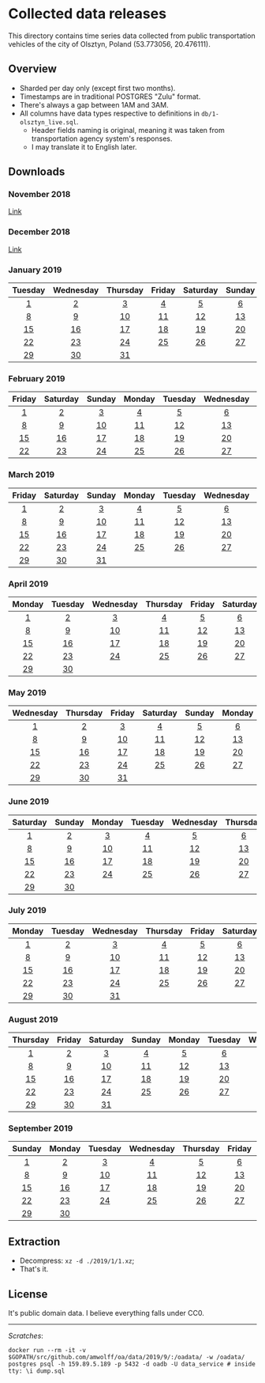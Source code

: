 # Collected data releases

This directory contains time series data collected from public transportation vehicles of the city of Olsztyn, Poland (53.773056, 20.476111).

## Overview

- Sharded per day only (except first two months).
- Timestamps are in traditional POSTGRES "Zulu" format.
- There's always a gap between 1AM and 3AM.
- All columns have data types respective to definitions in `db/1-olsztyn_live.sql`.
    - Header fields naming is original, meaning it was taken from transportation agency system's responses.
    - I may translate it to English later.

## Downloads

### November 2018

[Link](https://s3.eu-central-1.amazonaws.com/olsztynskie-autobusy-data/2018/11.csv.xz)

### December 2018

[Link](https://s3.eu-central-1.amazonaws.com/olsztynskie-autobusy-data/2018/12.csv.xz)

### January 2019

|                                         Tuesday                                        |                                        Wednesday                                       |                                        Thursday                                        |                                         Friday                                         |                                        Saturday                                        |                                         Sunday                                         |                                         Monday                                         |
|:--------------------------------------------------------------------------------------:|:--------------------------------------------------------------------------------------:|:--------------------------------------------------------------------------------------:|:--------------------------------------------------------------------------------------:|:--------------------------------------------------------------------------------------:|:--------------------------------------------------------------------------------------:|:--------------------------------------------------------------------------------------:|
|  [1](https://s3.eu-central-1.amazonaws.com/olsztynskie-autobusy-data/2019/1/1.csv.xz)  |  [2](https://s3.eu-central-1.amazonaws.com/olsztynskie-autobusy-data/2019/1/2.csv.xz)  |  [3](https://s3.eu-central-1.amazonaws.com/olsztynskie-autobusy-data/2019/1/3.csv.xz)  |  [4](https://s3.eu-central-1.amazonaws.com/olsztynskie-autobusy-data/2019/1/4.csv.xz)  |  [5](https://s3.eu-central-1.amazonaws.com/olsztynskie-autobusy-data/2019/1/5.csv.xz)  |  [6](https://s3.eu-central-1.amazonaws.com/olsztynskie-autobusy-data/2019/1/6.csv.xz)  |  [7](https://s3.eu-central-1.amazonaws.com/olsztynskie-autobusy-data/2019/1/7.csv.xz)  |
|  [8](https://s3.eu-central-1.amazonaws.com/olsztynskie-autobusy-data/2019/1/8.csv.xz)  |  [9](https://s3.eu-central-1.amazonaws.com/olsztynskie-autobusy-data/2019/1/9.csv.xz)  | [10](https://s3.eu-central-1.amazonaws.com/olsztynskie-autobusy-data/2019/1/10.csv.xz) | [11](https://s3.eu-central-1.amazonaws.com/olsztynskie-autobusy-data/2019/1/11.csv.xz) | [12](https://s3.eu-central-1.amazonaws.com/olsztynskie-autobusy-data/2019/1/12.csv.xz) | [13](https://s3.eu-central-1.amazonaws.com/olsztynskie-autobusy-data/2019/1/13.csv.xz) | [14](https://s3.eu-central-1.amazonaws.com/olsztynskie-autobusy-data/2019/1/14.csv.xz) |
| [15](https://s3.eu-central-1.amazonaws.com/olsztynskie-autobusy-data/2019/1/15.csv.xz) | [16](https://s3.eu-central-1.amazonaws.com/olsztynskie-autobusy-data/2019/1/16.csv.xz) | [17](https://s3.eu-central-1.amazonaws.com/olsztynskie-autobusy-data/2019/1/17.csv.xz) | [18](https://s3.eu-central-1.amazonaws.com/olsztynskie-autobusy-data/2019/1/18.csv.xz) | [19](https://s3.eu-central-1.amazonaws.com/olsztynskie-autobusy-data/2019/1/19.csv.xz) | [20](https://s3.eu-central-1.amazonaws.com/olsztynskie-autobusy-data/2019/1/20.csv.xz) | [21](https://s3.eu-central-1.amazonaws.com/olsztynskie-autobusy-data/2019/1/21.csv.xz) |
| [22](https://s3.eu-central-1.amazonaws.com/olsztynskie-autobusy-data/2019/1/22.csv.xz) | [23](https://s3.eu-central-1.amazonaws.com/olsztynskie-autobusy-data/2019/1/23.csv.xz) | [24](https://s3.eu-central-1.amazonaws.com/olsztynskie-autobusy-data/2019/1/24.csv.xz) | [25](https://s3.eu-central-1.amazonaws.com/olsztynskie-autobusy-data/2019/1/25.csv.xz) | [26](https://s3.eu-central-1.amazonaws.com/olsztynskie-autobusy-data/2019/1/26.csv.xz) | [27](https://s3.eu-central-1.amazonaws.com/olsztynskie-autobusy-data/2019/1/27.csv.xz) | [28](https://s3.eu-central-1.amazonaws.com/olsztynskie-autobusy-data/2019/1/28.csv.xz) |
| [29](https://s3.eu-central-1.amazonaws.com/olsztynskie-autobusy-data/2019/1/29.csv.xz) | [30](https://s3.eu-central-1.amazonaws.com/olsztynskie-autobusy-data/2019/1/30.csv.xz) | [31](https://s3.eu-central-1.amazonaws.com/olsztynskie-autobusy-data/2019/1/31.csv.xz) |                                                                                        |                                                                                        |                                                                                        |                                                                                        |

### February 2019

|                                         Friday                                         |                                        Saturday                                        |                                         Sunday                                         |                                         Monday                                         |                                         Tuesday                                        |                                        Wednesday                                       |                                        Thursday                                        |
|:--------------------------------------------------------------------------------------:|:--------------------------------------------------------------------------------------:|:--------------------------------------------------------------------------------------:|:--------------------------------------------------------------------------------------:|:--------------------------------------------------------------------------------------:|:--------------------------------------------------------------------------------------:|:--------------------------------------------------------------------------------------:|
|  [1](https://s3.eu-central-1.amazonaws.com/olsztynskie-autobusy-data/2019/2/1.csv.xz)  |  [2](https://s3.eu-central-1.amazonaws.com/olsztynskie-autobusy-data/2019/2/2.csv.xz)  |  [3](https://s3.eu-central-1.amazonaws.com/olsztynskie-autobusy-data/2019/2/3.csv.xz)  |  [4](https://s3.eu-central-1.amazonaws.com/olsztynskie-autobusy-data/2019/2/4.csv.xz)  |  [5](https://s3.eu-central-1.amazonaws.com/olsztynskie-autobusy-data/2019/2/5.csv.xz)  |  [6](https://s3.eu-central-1.amazonaws.com/olsztynskie-autobusy-data/2019/2/6.csv.xz)  |  [7](https://s3.eu-central-1.amazonaws.com/olsztynskie-autobusy-data/2019/2/7.csv.xz)  |
|  [8](https://s3.eu-central-1.amazonaws.com/olsztynskie-autobusy-data/2019/2/8.csv.xz)  |  [9](https://s3.eu-central-1.amazonaws.com/olsztynskie-autobusy-data/2019/2/9.csv.xz)  | [10](https://s3.eu-central-1.amazonaws.com/olsztynskie-autobusy-data/2019/2/10.csv.xz) | [11](https://s3.eu-central-1.amazonaws.com/olsztynskie-autobusy-data/2019/2/11.csv.xz) | [12](https://s3.eu-central-1.amazonaws.com/olsztynskie-autobusy-data/2019/2/12.csv.xz) | [13](https://s3.eu-central-1.amazonaws.com/olsztynskie-autobusy-data/2019/2/13.csv.xz) | [14](https://s3.eu-central-1.amazonaws.com/olsztynskie-autobusy-data/2019/2/14.csv.xz) |
| [15](https://s3.eu-central-1.amazonaws.com/olsztynskie-autobusy-data/2019/2/15.csv.xz) | [16](https://s3.eu-central-1.amazonaws.com/olsztynskie-autobusy-data/2019/2/16.csv.xz) | [17](https://s3.eu-central-1.amazonaws.com/olsztynskie-autobusy-data/2019/2/17.csv.xz) | [18](https://s3.eu-central-1.amazonaws.com/olsztynskie-autobusy-data/2019/2/18.csv.xz) | [19](https://s3.eu-central-1.amazonaws.com/olsztynskie-autobusy-data/2019/2/19.csv.xz) | [20](https://s3.eu-central-1.amazonaws.com/olsztynskie-autobusy-data/2019/2/20.csv.xz) | [21](https://s3.eu-central-1.amazonaws.com/olsztynskie-autobusy-data/2019/2/21.csv.xz) |
| [22](https://s3.eu-central-1.amazonaws.com/olsztynskie-autobusy-data/2019/2/22.csv.xz) | [23](https://s3.eu-central-1.amazonaws.com/olsztynskie-autobusy-data/2019/2/23.csv.xz) | [24](https://s3.eu-central-1.amazonaws.com/olsztynskie-autobusy-data/2019/2/24.csv.xz) | [25](https://s3.eu-central-1.amazonaws.com/olsztynskie-autobusy-data/2019/2/25.csv.xz) | [26](https://s3.eu-central-1.amazonaws.com/olsztynskie-autobusy-data/2019/2/26.csv.xz) | [27](https://s3.eu-central-1.amazonaws.com/olsztynskie-autobusy-data/2019/2/27.csv.xz) | [28](https://s3.eu-central-1.amazonaws.com/olsztynskie-autobusy-data/2019/2/28.csv.xz) |

### March 2019

|                                         Friday                                         |                                        Saturday                                        |                                         Sunday                                         |                                         Monday                                         |                                         Tuesday                                        |                                        Wednesday                                       |                                        Thursday                                        |
|:--------------------------------------------------------------------------------------:|:--------------------------------------------------------------------------------------:|:--------------------------------------------------------------------------------------:|:--------------------------------------------------------------------------------------:|:--------------------------------------------------------------------------------------:|:--------------------------------------------------------------------------------------:|:--------------------------------------------------------------------------------------:|
|  [1](https://s3.eu-central-1.amazonaws.com/olsztynskie-autobusy-data/2019/3/1.csv.xz)  |  [2](https://s3.eu-central-1.amazonaws.com/olsztynskie-autobusy-data/2019/3/2.csv.xz)  |  [3](https://s3.eu-central-1.amazonaws.com/olsztynskie-autobusy-data/2019/3/3.csv.xz)  |  [4](https://s3.eu-central-1.amazonaws.com/olsztynskie-autobusy-data/2019/3/4.csv.xz)  |  [5](https://s3.eu-central-1.amazonaws.com/olsztynskie-autobusy-data/2019/3/5.csv.xz)  |  [6](https://s3.eu-central-1.amazonaws.com/olsztynskie-autobusy-data/2019/3/6.csv.xz)  |  [7](https://s3.eu-central-1.amazonaws.com/olsztynskie-autobusy-data/2019/3/7.csv.xz)  |
|  [8](https://s3.eu-central-1.amazonaws.com/olsztynskie-autobusy-data/2019/3/8.csv.xz)  |  [9](https://s3.eu-central-1.amazonaws.com/olsztynskie-autobusy-data/2019/3/9.csv.xz)  | [10](https://s3.eu-central-1.amazonaws.com/olsztynskie-autobusy-data/2019/3/10.csv.xz) | [11](https://s3.eu-central-1.amazonaws.com/olsztynskie-autobusy-data/2019/3/11.csv.xz) | [12](https://s3.eu-central-1.amazonaws.com/olsztynskie-autobusy-data/2019/3/12.csv.xz) | [13](https://s3.eu-central-1.amazonaws.com/olsztynskie-autobusy-data/2019/3/13.csv.xz) | [14](https://s3.eu-central-1.amazonaws.com/olsztynskie-autobusy-data/2019/3/14.csv.xz) |
| [15](https://s3.eu-central-1.amazonaws.com/olsztynskie-autobusy-data/2019/3/15.csv.xz) | [16](https://s3.eu-central-1.amazonaws.com/olsztynskie-autobusy-data/2019/3/16.csv.xz) | [17](https://s3.eu-central-1.amazonaws.com/olsztynskie-autobusy-data/2019/3/17.csv.xz) | [18](https://s3.eu-central-1.amazonaws.com/olsztynskie-autobusy-data/2019/3/18.csv.xz) | [19](https://s3.eu-central-1.amazonaws.com/olsztynskie-autobusy-data/2019/3/19.csv.xz) | [20](https://s3.eu-central-1.amazonaws.com/olsztynskie-autobusy-data/2019/3/20.csv.xz) | [21](https://s3.eu-central-1.amazonaws.com/olsztynskie-autobusy-data/2019/3/21.csv.xz) |
| [22](https://s3.eu-central-1.amazonaws.com/olsztynskie-autobusy-data/2019/3/22.csv.xz) | [23](https://s3.eu-central-1.amazonaws.com/olsztynskie-autobusy-data/2019/3/23.csv.xz) | [24](https://s3.eu-central-1.amazonaws.com/olsztynskie-autobusy-data/2019/3/24.csv.xz) | [25](https://s3.eu-central-1.amazonaws.com/olsztynskie-autobusy-data/2019/3/25.csv.xz) | [26](https://s3.eu-central-1.amazonaws.com/olsztynskie-autobusy-data/2019/3/26.csv.xz) | [27](https://s3.eu-central-1.amazonaws.com/olsztynskie-autobusy-data/2019/3/27.csv.xz) | [28](https://s3.eu-central-1.amazonaws.com/olsztynskie-autobusy-data/2019/3/28.csv.xz) |
| [29](https://s3.eu-central-1.amazonaws.com/olsztynskie-autobusy-data/2019/3/29.csv.xz) | [30](https://s3.eu-central-1.amazonaws.com/olsztynskie-autobusy-data/2019/3/30.csv.xz) | [31](https://s3.eu-central-1.amazonaws.com/olsztynskie-autobusy-data/2019/3/31.csv.xz) |                                                                                        |                                                                                        |                                                                                        |                                                                                        |

### April 2019

|                                         Monday                                         |                                         Tuesday                                        |                                        Wednesday                                       |                                        Thursday                                        |                                         Friday                                         |                                        Saturday                                        |                                         Sunday                                         |
|:--------------------------------------------------------------------------------------:|:--------------------------------------------------------------------------------------:|:--------------------------------------------------------------------------------------:|:--------------------------------------------------------------------------------------:|:--------------------------------------------------------------------------------------:|:--------------------------------------------------------------------------------------:|:--------------------------------------------------------------------------------------:|
|  [1](https://s3.eu-central-1.amazonaws.com/olsztynskie-autobusy-data/2019/4/1.csv.xz)  |  [2](https://s3.eu-central-1.amazonaws.com/olsztynskie-autobusy-data/2019/4/2.csv.xz)  |  [3](https://s3.eu-central-1.amazonaws.com/olsztynskie-autobusy-data/2019/4/3.csv.xz)  |  [4](https://s3.eu-central-1.amazonaws.com/olsztynskie-autobusy-data/2019/4/4.csv.xz)  |  [5](https://s3.eu-central-1.amazonaws.com/olsztynskie-autobusy-data/2019/4/5.csv.xz)  |  [6](https://s3.eu-central-1.amazonaws.com/olsztynskie-autobusy-data/2019/4/6.csv.xz)  |  [7](https://s3.eu-central-1.amazonaws.com/olsztynskie-autobusy-data/2019/4/7.csv.xz)  |
|  [8](https://s3.eu-central-1.amazonaws.com/olsztynskie-autobusy-data/2019/4/8.csv.xz)  |  [9](https://s3.eu-central-1.amazonaws.com/olsztynskie-autobusy-data/2019/4/9.csv.xz)  | [10](https://s3.eu-central-1.amazonaws.com/olsztynskie-autobusy-data/2019/4/10.csv.xz) | [11](https://s3.eu-central-1.amazonaws.com/olsztynskie-autobusy-data/2019/4/11.csv.xz) | [12](https://s3.eu-central-1.amazonaws.com/olsztynskie-autobusy-data/2019/4/12.csv.xz) | [13](https://s3.eu-central-1.amazonaws.com/olsztynskie-autobusy-data/2019/4/13.csv.xz) | [14](https://s3.eu-central-1.amazonaws.com/olsztynskie-autobusy-data/2019/4/14.csv.xz) |
| [15](https://s3.eu-central-1.amazonaws.com/olsztynskie-autobusy-data/2019/4/15.csv.xz) | [16](https://s3.eu-central-1.amazonaws.com/olsztynskie-autobusy-data/2019/4/16.csv.xz) | [17](https://s3.eu-central-1.amazonaws.com/olsztynskie-autobusy-data/2019/4/17.csv.xz) | [18](https://s3.eu-central-1.amazonaws.com/olsztynskie-autobusy-data/2019/4/18.csv.xz) | [19](https://s3.eu-central-1.amazonaws.com/olsztynskie-autobusy-data/2019/4/19.csv.xz) | [20](https://s3.eu-central-1.amazonaws.com/olsztynskie-autobusy-data/2019/4/20.csv.xz) | [21](https://s3.eu-central-1.amazonaws.com/olsztynskie-autobusy-data/2019/4/21.csv.xz) |
| [22](https://s3.eu-central-1.amazonaws.com/olsztynskie-autobusy-data/2019/4/22.csv.xz) | [23](https://s3.eu-central-1.amazonaws.com/olsztynskie-autobusy-data/2019/4/23.csv.xz) | [24](https://s3.eu-central-1.amazonaws.com/olsztynskie-autobusy-data/2019/4/24.csv.xz) | [25](https://s3.eu-central-1.amazonaws.com/olsztynskie-autobusy-data/2019/4/25.csv.xz) | [26](https://s3.eu-central-1.amazonaws.com/olsztynskie-autobusy-data/2019/4/26.csv.xz) | [27](https://s3.eu-central-1.amazonaws.com/olsztynskie-autobusy-data/2019/4/27.csv.xz) | [28](https://s3.eu-central-1.amazonaws.com/olsztynskie-autobusy-data/2019/4/28.csv.xz) |
| [29](https://s3.eu-central-1.amazonaws.com/olsztynskie-autobusy-data/2019/4/29.csv.xz) | [30](https://s3.eu-central-1.amazonaws.com/olsztynskie-autobusy-data/2019/4/30.csv.xz) |                                                                                        |                                                                                        |                                                                                        |                                                                                        |                                                                                        |

### May 2019

|                                        Wednesday                                       |                                        Thursday                                        |                                         Friday                                         |                                        Saturday                                        |                                         Sunday                                         |                                         Monday                                         |                                         Tuesday                                        |
|:--------------------------------------------------------------------------------------:|:--------------------------------------------------------------------------------------:|:--------------------------------------------------------------------------------------:|:--------------------------------------------------------------------------------------:|:--------------------------------------------------------------------------------------:|:--------------------------------------------------------------------------------------:|:--------------------------------------------------------------------------------------:|
|  [1](https://s3.eu-central-1.amazonaws.com/olsztynskie-autobusy-data/2019/5/1.csv.xz)  |  [2](https://s3.eu-central-1.amazonaws.com/olsztynskie-autobusy-data/2019/5/2.csv.xz)  |  [3](https://s3.eu-central-1.amazonaws.com/olsztynskie-autobusy-data/2019/5/3.csv.xz)  |  [4](https://s3.eu-central-1.amazonaws.com/olsztynskie-autobusy-data/2019/5/4.csv.xz)  |  [5](https://s3.eu-central-1.amazonaws.com/olsztynskie-autobusy-data/2019/5/5.csv.xz)  |  [6](https://s3.eu-central-1.amazonaws.com/olsztynskie-autobusy-data/2019/5/6.csv.xz)  |  [7](https://s3.eu-central-1.amazonaws.com/olsztynskie-autobusy-data/2019/5/7.csv.xz)  |
|  [8](https://s3.eu-central-1.amazonaws.com/olsztynskie-autobusy-data/2019/5/8.csv.xz)  |  [9](https://s3.eu-central-1.amazonaws.com/olsztynskie-autobusy-data/2019/5/9.csv.xz)  | [10](https://s3.eu-central-1.amazonaws.com/olsztynskie-autobusy-data/2019/5/10.csv.xz) | [11](https://s3.eu-central-1.amazonaws.com/olsztynskie-autobusy-data/2019/5/11.csv.xz) | [12](https://s3.eu-central-1.amazonaws.com/olsztynskie-autobusy-data/2019/5/12.csv.xz) | [13](https://s3.eu-central-1.amazonaws.com/olsztynskie-autobusy-data/2019/5/13.csv.xz) | [14](https://s3.eu-central-1.amazonaws.com/olsztynskie-autobusy-data/2019/5/14.csv.xz) |
| [15](https://s3.eu-central-1.amazonaws.com/olsztynskie-autobusy-data/2019/5/15.csv.xz) | [16](https://s3.eu-central-1.amazonaws.com/olsztynskie-autobusy-data/2019/5/16.csv.xz) | [17](https://s3.eu-central-1.amazonaws.com/olsztynskie-autobusy-data/2019/5/17.csv.xz) | [18](https://s3.eu-central-1.amazonaws.com/olsztynskie-autobusy-data/2019/5/18.csv.xz) | [19](https://s3.eu-central-1.amazonaws.com/olsztynskie-autobusy-data/2019/5/19.csv.xz) | [20](https://s3.eu-central-1.amazonaws.com/olsztynskie-autobusy-data/2019/5/20.csv.xz) | [21](https://s3.eu-central-1.amazonaws.com/olsztynskie-autobusy-data/2019/5/21.csv.xz) |
| [22](https://s3.eu-central-1.amazonaws.com/olsztynskie-autobusy-data/2019/5/22.csv.xz) | [23](https://s3.eu-central-1.amazonaws.com/olsztynskie-autobusy-data/2019/5/23.csv.xz) | [24](https://s3.eu-central-1.amazonaws.com/olsztynskie-autobusy-data/2019/5/24.csv.xz) | [25](https://s3.eu-central-1.amazonaws.com/olsztynskie-autobusy-data/2019/5/25.csv.xz) | [26](https://s3.eu-central-1.amazonaws.com/olsztynskie-autobusy-data/2019/5/26.csv.xz) | [27](https://s3.eu-central-1.amazonaws.com/olsztynskie-autobusy-data/2019/5/27.csv.xz) | [28](https://s3.eu-central-1.amazonaws.com/olsztynskie-autobusy-data/2019/5/28.csv.xz) |
| [29](https://s3.eu-central-1.amazonaws.com/olsztynskie-autobusy-data/2019/5/29.csv.xz) | [30](https://s3.eu-central-1.amazonaws.com/olsztynskie-autobusy-data/2019/5/30.csv.xz) | [31](https://s3.eu-central-1.amazonaws.com/olsztynskie-autobusy-data/2019/5/31.csv.xz) |                                                                                        |                                                                                        |                                                                                        |                                                                                        |

### June 2019

|                                        Saturday                                        |                                         Sunday                                         |                                         Monday                                         |                                         Tuesday                                        |                                        Wednesday                                       |                                        Thursday                                        |                                         Friday                                         |
|:--------------------------------------------------------------------------------------:|:--------------------------------------------------------------------------------------:|:--------------------------------------------------------------------------------------:|:--------------------------------------------------------------------------------------:|:--------------------------------------------------------------------------------------:|:--------------------------------------------------------------------------------------:|:--------------------------------------------------------------------------------------:|
|  [1](https://s3.eu-central-1.amazonaws.com/olsztynskie-autobusy-data/2019/6/1.csv.xz)  |  [2](https://s3.eu-central-1.amazonaws.com/olsztynskie-autobusy-data/2019/6/2.csv.xz)  |  [3](https://s3.eu-central-1.amazonaws.com/olsztynskie-autobusy-data/2019/6/3.csv.xz)  |  [4](https://s3.eu-central-1.amazonaws.com/olsztynskie-autobusy-data/2019/6/4.csv.xz)  |  [5](https://s3.eu-central-1.amazonaws.com/olsztynskie-autobusy-data/2019/6/5.csv.xz)  |  [6](https://s3.eu-central-1.amazonaws.com/olsztynskie-autobusy-data/2019/6/6.csv.xz)  |  [7](https://s3.eu-central-1.amazonaws.com/olsztynskie-autobusy-data/2019/6/7.csv.xz)  |
|  [8](https://s3.eu-central-1.amazonaws.com/olsztynskie-autobusy-data/2019/6/8.csv.xz)  |  [9](https://s3.eu-central-1.amazonaws.com/olsztynskie-autobusy-data/2019/6/9.csv.xz)  | [10](https://s3.eu-central-1.amazonaws.com/olsztynskie-autobusy-data/2019/6/10.csv.xz) | [11](https://s3.eu-central-1.amazonaws.com/olsztynskie-autobusy-data/2019/6/11.csv.xz) | [12](https://s3.eu-central-1.amazonaws.com/olsztynskie-autobusy-data/2019/6/12.csv.xz) | [13](https://s3.eu-central-1.amazonaws.com/olsztynskie-autobusy-data/2019/6/13.csv.xz) | [14](https://s3.eu-central-1.amazonaws.com/olsztynskie-autobusy-data/2019/6/14.csv.xz) |
| [15](https://s3.eu-central-1.amazonaws.com/olsztynskie-autobusy-data/2019/6/15.csv.xz) | [16](https://s3.eu-central-1.amazonaws.com/olsztynskie-autobusy-data/2019/6/16.csv.xz) | [17](https://s3.eu-central-1.amazonaws.com/olsztynskie-autobusy-data/2019/6/17.csv.xz) | [18](https://s3.eu-central-1.amazonaws.com/olsztynskie-autobusy-data/2019/6/18.csv.xz) | [19](https://s3.eu-central-1.amazonaws.com/olsztynskie-autobusy-data/2019/6/19.csv.xz) | [20](https://s3.eu-central-1.amazonaws.com/olsztynskie-autobusy-data/2019/6/20.csv.xz) | [21](https://s3.eu-central-1.amazonaws.com/olsztynskie-autobusy-data/2019/6/21.csv.xz) |
| [22](https://s3.eu-central-1.amazonaws.com/olsztynskie-autobusy-data/2019/6/22.csv.xz) | [23](https://s3.eu-central-1.amazonaws.com/olsztynskie-autobusy-data/2019/6/23.csv.xz) | [24](https://s3.eu-central-1.amazonaws.com/olsztynskie-autobusy-data/2019/6/24.csv.xz) | [25](https://s3.eu-central-1.amazonaws.com/olsztynskie-autobusy-data/2019/6/25.csv.xz) | [26](https://s3.eu-central-1.amazonaws.com/olsztynskie-autobusy-data/2019/6/26.csv.xz) | [27](https://s3.eu-central-1.amazonaws.com/olsztynskie-autobusy-data/2019/6/27.csv.xz) | [28](https://s3.eu-central-1.amazonaws.com/olsztynskie-autobusy-data/2019/6/28.csv.xz) |
| [29](https://s3.eu-central-1.amazonaws.com/olsztynskie-autobusy-data/2019/6/29.csv.xz) | [30](https://s3.eu-central-1.amazonaws.com/olsztynskie-autobusy-data/2019/6/30.csv.xz) |                                                                                        |                                                                                        |                                                                                        |                                                                                        |                                                                                        |

### July 2019

|                                         Monday                                         |                                         Tuesday                                        |                                        Wednesday                                       |                                        Thursday                                        |                                         Friday                                         |                                        Saturday                                        |                                         Sunday                                         |
|:--------------------------------------------------------------------------------------:|:--------------------------------------------------------------------------------------:|:--------------------------------------------------------------------------------------:|:--------------------------------------------------------------------------------------:|:--------------------------------------------------------------------------------------:|:--------------------------------------------------------------------------------------:|:--------------------------------------------------------------------------------------:|
|  [1](https://s3.eu-central-1.amazonaws.com/olsztynskie-autobusy-data/2019/7/1.csv.xz)  |  [2](https://s3.eu-central-1.amazonaws.com/olsztynskie-autobusy-data/2019/7/2.csv.xz)  |  [3](https://s3.eu-central-1.amazonaws.com/olsztynskie-autobusy-data/2019/7/3.csv.xz)  |  [4](https://s3.eu-central-1.amazonaws.com/olsztynskie-autobusy-data/2019/7/4.csv.xz)  |  [5](https://s3.eu-central-1.amazonaws.com/olsztynskie-autobusy-data/2019/7/5.csv.xz)  |  [6](https://s3.eu-central-1.amazonaws.com/olsztynskie-autobusy-data/2019/7/6.csv.xz)  |  [7](https://s3.eu-central-1.amazonaws.com/olsztynskie-autobusy-data/2019/7/7.csv.xz)  |
|  [8](https://s3.eu-central-1.amazonaws.com/olsztynskie-autobusy-data/2019/7/8.csv.xz)  |  [9](https://s3.eu-central-1.amazonaws.com/olsztynskie-autobusy-data/2019/7/9.csv.xz)  | [10](https://s3.eu-central-1.amazonaws.com/olsztynskie-autobusy-data/2019/7/10.csv.xz) | [11](https://s3.eu-central-1.amazonaws.com/olsztynskie-autobusy-data/2019/7/11.csv.xz) | [12](https://s3.eu-central-1.amazonaws.com/olsztynskie-autobusy-data/2019/7/12.csv.xz) | [13](https://s3.eu-central-1.amazonaws.com/olsztynskie-autobusy-data/2019/7/13.csv.xz) | [14](https://s3.eu-central-1.amazonaws.com/olsztynskie-autobusy-data/2019/7/14.csv.xz) |
| [15](https://s3.eu-central-1.amazonaws.com/olsztynskie-autobusy-data/2019/7/15.csv.xz) | [16](https://s3.eu-central-1.amazonaws.com/olsztynskie-autobusy-data/2019/7/16.csv.xz) | [17](https://s3.eu-central-1.amazonaws.com/olsztynskie-autobusy-data/2019/7/17.csv.xz) | [18](https://s3.eu-central-1.amazonaws.com/olsztynskie-autobusy-data/2019/7/18.csv.xz) | [19](https://s3.eu-central-1.amazonaws.com/olsztynskie-autobusy-data/2019/7/19.csv.xz) | [20](https://s3.eu-central-1.amazonaws.com/olsztynskie-autobusy-data/2019/7/20.csv.xz) | [21](https://s3.eu-central-1.amazonaws.com/olsztynskie-autobusy-data/2019/7/21.csv.xz) |
| [22](https://s3.eu-central-1.amazonaws.com/olsztynskie-autobusy-data/2019/7/22.csv.xz) | [23](https://s3.eu-central-1.amazonaws.com/olsztynskie-autobusy-data/2019/7/23.csv.xz) | [24](https://s3.eu-central-1.amazonaws.com/olsztynskie-autobusy-data/2019/7/24.csv.xz) | [25](https://s3.eu-central-1.amazonaws.com/olsztynskie-autobusy-data/2019/7/25.csv.xz) | [26](https://s3.eu-central-1.amazonaws.com/olsztynskie-autobusy-data/2019/7/26.csv.xz) | [27](https://s3.eu-central-1.amazonaws.com/olsztynskie-autobusy-data/2019/7/27.csv.xz) | [28](https://s3.eu-central-1.amazonaws.com/olsztynskie-autobusy-data/2019/7/28.csv.xz) |
| [29](https://s3.eu-central-1.amazonaws.com/olsztynskie-autobusy-data/2019/7/29.csv.xz) | [30](https://s3.eu-central-1.amazonaws.com/olsztynskie-autobusy-data/2019/7/30.csv.xz) | [31](https://s3.eu-central-1.amazonaws.com/olsztynskie-autobusy-data/2019/7/31.csv.xz) |                                                                                        |                                                                                        |                                                                                        |                                                                                        |

### August 2019

|                                        Thursday                                        |                                         Friday                                         |                                        Saturday                                        |                                         Sunday                                         |                                         Monday                                         |                                         Tuesday                                        |                                        Wednesday                                       |
|:--------------------------------------------------------------------------------------:|:--------------------------------------------------------------------------------------:|:--------------------------------------------------------------------------------------:|:--------------------------------------------------------------------------------------:|:--------------------------------------------------------------------------------------:|:--------------------------------------------------------------------------------------:|:--------------------------------------------------------------------------------------:|
|  [1](https://s3.eu-central-1.amazonaws.com/olsztynskie-autobusy-data/2019/8/1.csv.xz)  |  [2](https://s3.eu-central-1.amazonaws.com/olsztynskie-autobusy-data/2019/8/2.csv.xz)  |  [3](https://s3.eu-central-1.amazonaws.com/olsztynskie-autobusy-data/2019/8/3.csv.xz)  |  [4](https://s3.eu-central-1.amazonaws.com/olsztynskie-autobusy-data/2019/8/4.csv.xz)  |  [5](https://s3.eu-central-1.amazonaws.com/olsztynskie-autobusy-data/2019/8/5.csv.xz)  |  [6](https://s3.eu-central-1.amazonaws.com/olsztynskie-autobusy-data/2019/8/6.csv.xz)  |  [7](https://s3.eu-central-1.amazonaws.com/olsztynskie-autobusy-data/2019/8/7.csv.xz)  |
|  [8](https://s3.eu-central-1.amazonaws.com/olsztynskie-autobusy-data/2019/8/8.csv.xz)  |  [9](https://s3.eu-central-1.amazonaws.com/olsztynskie-autobusy-data/2019/8/9.csv.xz)  | [10](https://s3.eu-central-1.amazonaws.com/olsztynskie-autobusy-data/2019/8/10.csv.xz) | [11](https://s3.eu-central-1.amazonaws.com/olsztynskie-autobusy-data/2019/8/11.csv.xz) | [12](https://s3.eu-central-1.amazonaws.com/olsztynskie-autobusy-data/2019/8/12.csv.xz) | [13](https://s3.eu-central-1.amazonaws.com/olsztynskie-autobusy-data/2019/8/13.csv.xz) | [14](https://s3.eu-central-1.amazonaws.com/olsztynskie-autobusy-data/2019/8/14.csv.xz) |
| [15](https://s3.eu-central-1.amazonaws.com/olsztynskie-autobusy-data/2019/8/15.csv.xz) | [16](https://s3.eu-central-1.amazonaws.com/olsztynskie-autobusy-data/2019/8/16.csv.xz) | [17](https://s3.eu-central-1.amazonaws.com/olsztynskie-autobusy-data/2019/8/17.csv.xz) | [18](https://s3.eu-central-1.amazonaws.com/olsztynskie-autobusy-data/2019/8/18.csv.xz) | [19](https://s3.eu-central-1.amazonaws.com/olsztynskie-autobusy-data/2019/8/19.csv.xz) | [20](https://s3.eu-central-1.amazonaws.com/olsztynskie-autobusy-data/2019/8/20.csv.xz) | [21](https://s3.eu-central-1.amazonaws.com/olsztynskie-autobusy-data/2019/8/21.csv.xz) |
| [22](https://s3.eu-central-1.amazonaws.com/olsztynskie-autobusy-data/2019/8/22.csv.xz) | [23](https://s3.eu-central-1.amazonaws.com/olsztynskie-autobusy-data/2019/8/23.csv.xz) | [24](https://s3.eu-central-1.amazonaws.com/olsztynskie-autobusy-data/2019/8/24.csv.xz) | [25](https://s3.eu-central-1.amazonaws.com/olsztynskie-autobusy-data/2019/8/25.csv.xz) | [26](https://s3.eu-central-1.amazonaws.com/olsztynskie-autobusy-data/2019/8/26.csv.xz) | [27](https://s3.eu-central-1.amazonaws.com/olsztynskie-autobusy-data/2019/8/27.csv.xz) | [28](https://s3.eu-central-1.amazonaws.com/olsztynskie-autobusy-data/2019/8/28.csv.xz) |
| [29](https://s3.eu-central-1.amazonaws.com/olsztynskie-autobusy-data/2019/8/29.csv.xz) | [30](https://s3.eu-central-1.amazonaws.com/olsztynskie-autobusy-data/2019/8/30.csv.xz) | [31](https://s3.eu-central-1.amazonaws.com/olsztynskie-autobusy-data/2019/8/31.csv.xz) |                                                                                        |                                                                                        |                                                                                        |                                                                                        |

### September 2019

|                                         Sunday                                         |                                         Monday                                         |                                         Tuesday                                        |                                        Wednesday                                       |                                        Thursday                                        |                                         Friday                                         |                                        Saturday                                        |
|:--------------------------------------------------------------------------------------:|:--------------------------------------------------------------------------------------:|:--------------------------------------------------------------------------------------:|:--------------------------------------------------------------------------------------:|:--------------------------------------------------------------------------------------:|:--------------------------------------------------------------------------------------:|:--------------------------------------------------------------------------------------:|
|  [1](https://s3.eu-central-1.amazonaws.com/olsztynskie-autobusy-data/2019/9/1.csv.xz)  |  [2](https://s3.eu-central-1.amazonaws.com/olsztynskie-autobusy-data/2019/9/2.csv.xz)  |  [3](https://s3.eu-central-1.amazonaws.com/olsztynskie-autobusy-data/2019/9/3.csv.xz)  |  [4](https://s3.eu-central-1.amazonaws.com/olsztynskie-autobusy-data/2019/9/4.csv.xz)  |  [5](https://s3.eu-central-1.amazonaws.com/olsztynskie-autobusy-data/2019/9/5.csv.xz)  |  [6](https://s3.eu-central-1.amazonaws.com/olsztynskie-autobusy-data/2019/9/6.csv.xz)  |  [7](https://s3.eu-central-1.amazonaws.com/olsztynskie-autobusy-data/2019/9/7.csv.xz)  |
|  [8](https://s3.eu-central-1.amazonaws.com/olsztynskie-autobusy-data/2019/9/8.csv.xz)  |  [9](https://s3.eu-central-1.amazonaws.com/olsztynskie-autobusy-data/2019/9/9.csv.xz)  | [10](https://s3.eu-central-1.amazonaws.com/olsztynskie-autobusy-data/2019/9/10.csv.xz) | [11](https://s3.eu-central-1.amazonaws.com/olsztynskie-autobusy-data/2019/9/11.csv.xz) | [12](https://s3.eu-central-1.amazonaws.com/olsztynskie-autobusy-data/2019/9/12.csv.xz) | [13](https://s3.eu-central-1.amazonaws.com/olsztynskie-autobusy-data/2019/9/13.csv.xz) | [14](https://s3.eu-central-1.amazonaws.com/olsztynskie-autobusy-data/2019/9/14.csv.xz) |
| [15](https://s3.eu-central-1.amazonaws.com/olsztynskie-autobusy-data/2019/9/15.csv.xz) | [16](https://s3.eu-central-1.amazonaws.com/olsztynskie-autobusy-data/2019/9/16.csv.xz) | [17](https://s3.eu-central-1.amazonaws.com/olsztynskie-autobusy-data/2019/9/17.csv.xz) | [18](https://s3.eu-central-1.amazonaws.com/olsztynskie-autobusy-data/2019/9/18.csv.xz) | [19](https://s3.eu-central-1.amazonaws.com/olsztynskie-autobusy-data/2019/9/19.csv.xz) | [20](https://s3.eu-central-1.amazonaws.com/olsztynskie-autobusy-data/2019/9/20.csv.xz) | [21](https://s3.eu-central-1.amazonaws.com/olsztynskie-autobusy-data/2019/9/21.csv.xz) |
| [22](https://s3.eu-central-1.amazonaws.com/olsztynskie-autobusy-data/2019/9/22.csv.xz) | [23](https://s3.eu-central-1.amazonaws.com/olsztynskie-autobusy-data/2019/9/23.csv.xz) | [24](https://s3.eu-central-1.amazonaws.com/olsztynskie-autobusy-data/2019/9/24.csv.xz) | [25](https://s3.eu-central-1.amazonaws.com/olsztynskie-autobusy-data/2019/9/25.csv.xz) | [26](https://s3.eu-central-1.amazonaws.com/olsztynskie-autobusy-data/2019/9/26.csv.xz) | [27](https://s3.eu-central-1.amazonaws.com/olsztynskie-autobusy-data/2019/9/27.csv.xz) | [28](https://s3.eu-central-1.amazonaws.com/olsztynskie-autobusy-data/2019/9/28.csv.xz) |
| [29](https://s3.eu-central-1.amazonaws.com/olsztynskie-autobusy-data/2019/9/29.csv.xz) | [30](https://s3.eu-central-1.amazonaws.com/olsztynskie-autobusy-data/2019/9/30.csv.xz) |                                                                                        |                                                                                        |                                                                                        |                                                                                        |                                                                                        |

## Extraction

- Decompress: `xz -d ./2019/1/1.xz`;
- That's it.

## License

It's public domain data. I believe everything falls under CC0.

***

*Scratches*:

```
docker run --rm -it -v $GOPATH/src/github.com/amwolff/oa/data/2019/9/:/oadata/ -w /oadata/ postgres psql -h 159.89.5.189 -p 5432 -d oadb -U data_service # inside tty: \i dump.sql
```
